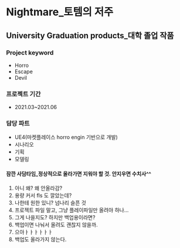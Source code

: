 # Nightmare_토템의 저주
## University Graduation products_대학 졸업 작품
### Project keyword
  - Horro
  - Escape
  - Devil
### 프로젝트 기간
  - 2021.03~2021.06
### 담당 파트
  - UE4(마켓플레이스 horro engin 기반으로 개발)
  - 시나리오
  - 기획
  - 모델링
#### 잠깐 사담타임_정상적으로 올라가면 지워야 할 것. 안지우면 수치사^^
1. 아니 왜? 왜 안올라감?
2. 용량 커서 fls 도 깔았는데?
3. 나한테 원한 있니? 넘나리 슬픈 것
4. 프로젝트 파일 말고, 그냥 플레이파일만 올려야 하나...
5. 그게 나을지도? 하지만 백업용이라면?
6. 백업이면 나눠서 올려도 괜찮지 않을까.
7. 으아ㅏㅏㅏㅏㅏㅏ
8. 백업도 올라가지 않는다.
